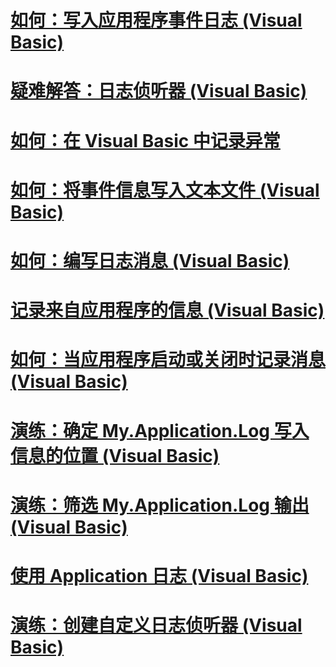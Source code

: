 # [如何：写入应用程序事件日志 (Visual Basic)](how-to-write-to-an-application-event-log.md)
# [疑难解答：日志侦听器 (Visual Basic)](troubleshooting-log-listeners.md)
# [如何：在 Visual Basic 中记录异常](how-to-log-exceptions.md)
# [如何：将事件信息写入文本文件 (Visual Basic)](how-to-write-event-information-to-a-text-file.md)
# [如何：编写日志消息 (Visual Basic)](how-to-write-log-messages.md)
# [记录来自应用程序的信息 (Visual Basic)](logging-information-from-the-application.md)
# [如何：当应用程序启动或关闭时记录消息 (Visual Basic)](how-to-log-messages-when-the-application-starts-or-shuts-down.md)
# [演练：确定 My.Application.Log 写入信息的位置 (Visual Basic)](walkthrough-determining-where-my-application-log-writes-information.md)
# [演练：筛选 My.Application.Log 输出 (Visual Basic)](walkthrough-filtering-my-application-log-output.md)
# [使用 Application 日志 (Visual Basic)](working-with-application-logs.md)
# [演练：创建自定义日志侦听器 (Visual Basic)](walkthrough-creating-custom-log-listeners.md)
